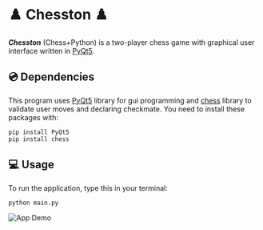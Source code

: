 # ♟️ Chesston ♟️

***Chesston*** (Chess+Python) is a two-player chess game with graphical user interface written in [PyQt5](https://pypi.org/project/PyQt5/).  

## 💿 Dependencies
This program uses [PyQt5](https://pypi.org/project/PyQt5/) library for gui programming and [chess](https://python-chess.readthedocs.io/en/latest/#:~:text=python%2Dchess%20is%20a%20chess,%3E%3E%3E%20board%20%3D%20chess.) library to validate user moves and declaring checkmate. You need to install these packages with:
```
pip install PyQt5
pip install chess
```

## 💻 Usage
To run the application, type this in your terminal:
```
python main.py
```
![App Demo](https://i.imgur.com/9uahejb.gif)
